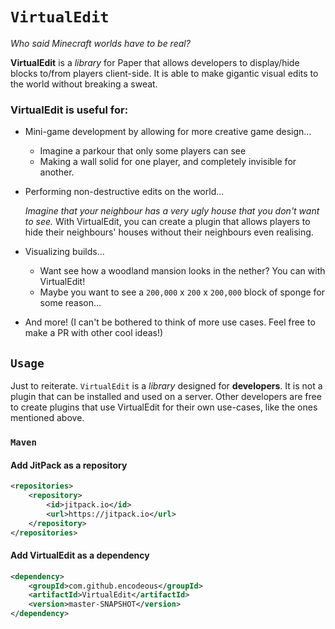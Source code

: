 # `VirtualEdit`

*Who said Minecraft worlds have to be real?*

**VirtualEdit** is a *library* for Paper that allows developers to display/hide blocks to/from players client-side. It is able to make gigantic visual edits to the world without breaking a sweat.

### VirtualEdit is useful for:
* Mini-game development by allowing for more creative game design...

    - Imagine a parkour that only some players can see
    - Making a wall solid for one player, and completely invisible for another.
* Performing non-destructive edits on the world...

    *Imagine that your neighbour has a very ugly house that you don't want to see.* With VirtualEdit, you can create a plugin that allows players to hide their neighbours' houses without their neighbours even realising. 
* Visualizing builds...

  - Want see how a woodland mansion looks in the nether? You can with VirtualEdit!
  - Maybe you want to see a `200,000` x `200` x `200,000` block of sponge for some reason...
* And more! (I can't be bothered to think of more use cases. Feel free to make a PR with other cool ideas!)

## `Usage`

Just to reiterate. `VirtualEdit` is a *library* designed for **developers**. It is not a plugin that can be installed and used on a server. Other developers are free to create plugins that use VirtualEdit for their own use-cases, like the ones mentioned above.

### `Maven`

#### Add JitPack as a repository

```xml
<repositories>
	<repository>
	    <id>jitpack.io</id>
	    <url>https://jitpack.io</url>
	</repository>
</repositories>
```

#### Add VirtualEdit as a dependency
```xml
<dependency>
    <groupId>com.github.encodeous</groupId>
    <artifactId>VirtualEdit</artifactId>
    <version>master-SNAPSHOT</version>
</dependency>
```